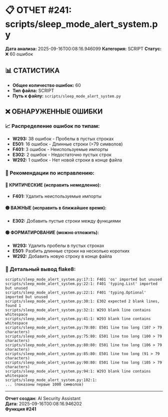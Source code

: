 # 📋 ОТЧЕТ #241: scripts/sleep_mode_alert_system.py

**Дата анализа:** 2025-09-16T00:08:16.946099
**Категория:** SCRIPT
**Статус:** ❌ 60 ошибок

## 📊 СТАТИСТИКА

- **Общее количество ошибок:** 60
- **Тип файла:** SCRIPT
- **Путь к файлу:** `scripts/sleep_mode_alert_system.py`

## ❌ ОБНАРУЖЕННЫЕ ОШИБКИ

### 📈 Распределение ошибок по типам:

- **W293:** 38 ошибок - Пробелы в пустых строках
- **E501:** 16 ошибок - Длинные строки (>79 символов)
- **F401:** 3 ошибок - Неиспользуемые импорты
- **E302:** 2 ошибок - Недостаточно пустых строк
- **W292:** 1 ошибок - Нет новой строки в конце файла

### 🎯 Рекомендации по исправлению:

#### 🔴 КРИТИЧЕСКИЕ (исправить немедленно):
- **F401:** Удалить неиспользуемые импорты

#### 🟡 ВАЖНЫЕ (исправить в ближайшее время):
- **E302:** Добавить пустые строки между функциями

#### 🟢 ФОРМАТИРОВАНИЕ (можно отложить):
- **W293:** Удалить пробелы в пустых строках
- **E501:** Разбить длинные строки на несколько коротких
- **W292:** Добавить новую строку в конце файла

### 📝 Детальный вывод flake8:

```
scripts/sleep_mode_alert_system.py:17:1: F401 'os' imported but unused
scripts/sleep_mode_alert_system.py:22:1: F401 'typing.List' imported but unused
scripts/sleep_mode_alert_system.py:22:1: F401 'typing.Optional' imported but unused
scripts/sleep_mode_alert_system.py:30:1: E302 expected 2 blank lines, found 1
scripts/sleep_mode_alert_system.py:32:1: W293 blank line contains whitespace
scripts/sleep_mode_alert_system.py:41:1: W293 blank line contains whitespace
scripts/sleep_mode_alert_system.py:70:80: E501 line too long (107 > 79 characters)
scripts/sleep_mode_alert_system.py:75:80: E501 line too long (100 > 79 characters)
scripts/sleep_mode_alert_system.py:80:80: E501 line too long (106 > 79 characters)
scripts/sleep_mode_alert_system.py:85:80: E501 line too long (91 > 79 characters)
scripts/sleep_mode_alert_system.py:90:80: E501 line too long (105 > 79 characters)
scripts/sleep_mode_alert_system.py:94:1: W293 blank line contains whitespace
scripts/sleep_mode_alert_system.py:102:1: 
... (показаны первые 1000 символов)
```

---
**Отчет создан:** AI Security Assistant  
**Дата:** 2025-09-16T00:08:16.946202  
**Функция #241**
